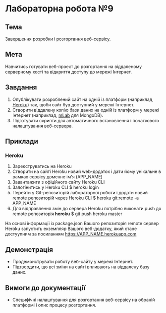 # Лабораторна робота №9

## Тема
Завершення розробки і розгортання веб-сервісу.

## Мета
Навчитись готувати веб-проект до розгортання на віддаленому серверному хості та відкриття доступу до мережі Інтернет.

## Завдання

1. Опублікувати розроблений сайт на одній із платформ (наприклад, [Heroku](www.heroku.com))  так, щоби сайт був доступний у мережі Інтернет.
1. Створити віддалену копію бази даних на одній із платформ у мережі Інтернет (наприклад, [mLab](mlab.com) для MongoDB).
1. Підготувати скрипти для автоматичного встановлення і початкового налаштування веб-сервера.

## Приклади

### Heroku

1. Зареєструватись на Heroku
1. Створити на сайті Heroku новий web-додаток і дати йому унікальне в рамках сервісу доменне ім'я (APP_NAME)
1. Завантажити з офіційного сайту Heroku CLI
1. Залогінитись у Heroku CLI
  $ heroku login
1. Перейти у Git-репозиторій лабораторної роботи і додати новий remote репозиторій через Heroku CLI
  $ heroku git:remote -a APP_NAME
1. Для відправлення змін до сервера Heroku потрібно виконати push до remote репозиторія __heroku__
  $ git push heroku master
  
На основі інформації із package.json Вашого репозиторія remote сервер Heroku запустить екземпляр Вашого веб-додатку, який стане достуупним за посиланням https://APP_NAME.herokuapp.com

## Демонстрація

* Продемонструвати роботу веб-сайту у мережі Інтернет.
* Підтвердити, що всі зміни на сайті впливають на віддалену базу даних.

## Вимоги до документації

* Специфічні налаштування для розгортання веб-сервісу на обраній платформі і опис процесу розгортання.
